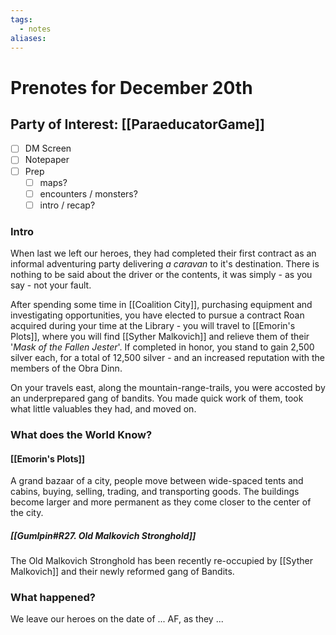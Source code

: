 ```yaml
---
tags:
  - notes
aliases:
---
```


# Prenotes for December 20th
## Party of Interest: [[ParaeducatorGame]]
- [ ] DM Screen
- [ ] Notepaper
- [ ] Prep
	- [ ] maps?
	- [ ] encounters / monsters?
	- [ ] intro / recap?

### Intro

When last we left our heroes, they had completed their first contract as an informal adventuring party delivering *a caravan* to it's destination. There is nothing to be said about the driver or the contents, it was simply - as you say - not your fault. 

After spending some time in [[Coalition City]], purchasing equipment and investigating opportunities, you have elected to pursue a contract Roan acquired during your time at the Library - you will travel to [[Emorin's Plots]], where you will find [[Syther Malkovich]] and relieve them of their '*Mask of the Fallen Jester*'. If completed in honor, you stand to gain 2,500 silver each, for a total of 12,500 silver - and an increased reputation with the members of the Obra Dinn.

On your travels east, along the mountain-range-trails, you were accosted by an underprepared gang of bandits. You made quick work of them, took what little valuables they had, and moved on.

### What does the World Know?
#### [[Emorin's Plots]]
A grand bazaar of a city, people move between wide-spaced tents and cabins, buying, selling, trading, and transporting goods. The buildings become larger and more permanent as they come closer to the center of the city.

##### [[Gumlpin#R27. Old Malkovich Stronghold]]
The Old Malkovich Stronghold has been recently re-occupied by [[Syther Malkovich]] and their newly reformed gang of Bandits.

### What happened?


We leave our heroes on the date of ... AF, as they ...
